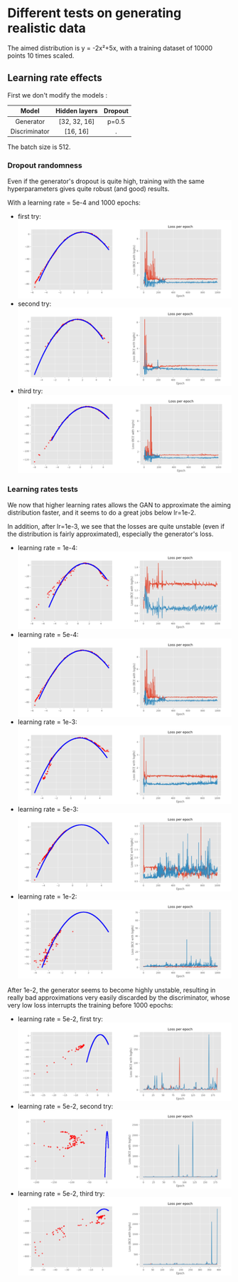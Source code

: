 # Different tests on generating realistic data

The aimed distribution is y = -2x²+5x, with a training dataset of 10000 points 10 times scaled.

## Learning rate effects

First we don't modify the models :

| Model | Hidden layers | Dropout |
| :---: | :-----------: | :-----: |
| Generator | [32, 32, 16] | p=0.5 |
| Discriminator | [16, 16] | . |

The batch size is 512.

### Dropout randomness

Even if the generator's dropout is quite high, training with the same hyperparameters gives quite robust (and good) results.

With a learning rate = 5e-4 and 1000 epochs:

* first try:
![lr5e-4epochs1000](./study_assets/lr5e-4_epochs1000_1.PNG)
* second try:
![lr5e-4epochs1000](./study_assets/lr5e-4_epochs1000_2.PNG)
* third try:
![lr5e-4epochs1000](./study_assets/lr5e-4_epochs1000_3.PNG)

### Learning rates tests

We now that higher learning rates allows the GAN to approximate the aiming distribution faster, and it seems to do a great jobs below lr=1e-2.

In addition, after lr=1e-3, we see that the losses are quite unstable (even if the distribution is fairly approximated), especially the generator's loss.

* learning rate = 1e-4:
![lr1e-4epochs1000](./study_assets/lr1e-4_epochs1000_2.PNG)
* learning rate = 5e-4:
![lr5e-4epochs1000](./study_assets/lr5e-4_epochs1000_1.PNG)
* learning rate = 1e-3:
![lr1e-3epochs1000](./study_assets/lr1e-3_epochs1000_1.PNG)
* learning rate = 5e-3:
![lr5e-3epochs1000](./study_assets/lr5e-3_epochs1000_1.PNG)
* learning rate = 1e-2:
![lr1e-2epochs1000](./study_assets/lr1e-2_epochs1000_1.PNG)

After 1e-2, the generator seems to become highly unstable, resulting in really bad approximations very easily discarded by the discriminator, whose very low loss interrupts the training before 1000 epochs:

* learning rate = 5e-2, first try:
![lr5e-2epochs1000](./study_assets/lr5e-2_epochs1000_1.PNG)
* learning rate = 5e-2, second try:
![lr5e-2epochs1000](./study_assets/lr5e-2_epochs1000_2.PNG)
* learning rate = 5e-2, third try:
![lr5e-2epochs1000](./study_assets/lr5e-2_epochs1000_3.PNG)